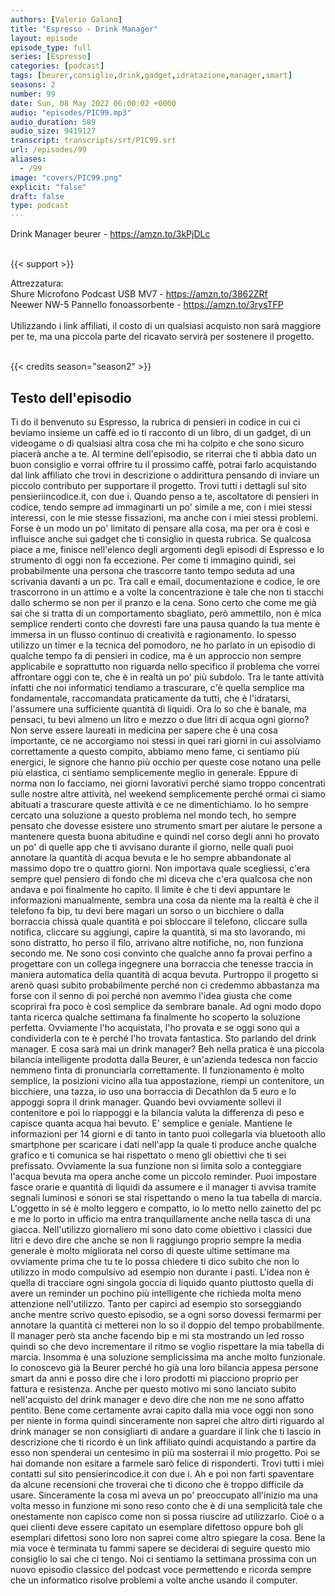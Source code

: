 ```yaml
---
authors: [Valerio Galano]
title: "Espresso - Drink Manager"
layout: episode
episode_type: full
series: [Espresso]
categories: [podcast]
tags: [beurer,consiglio,drink,gadget,idratazione,manager,smart]
seasons: 2
number: 99
date: Sun, 08 May 2022 06:00:02 +0000
audio: "episodes/PIC99.mp3"
audio_duration: 589
audio_size: 9419127
transcript: transcripts/srt/PIC99.srt
url: /episodes/99
aliases: 
  - /99
image: "covers/PIC99.png"
explicit: "false"
draft: false
type: podcast
---
```

Drink Manager beurer - <a href="https://amzn.to/3kPjDLc" rel="noopener">https://amzn.to/3kPjDLc</a> <br />
<br />


{{< support >}}

Attrezzatura:<br />
Shure Microfono Podcast USB MV7 - <a href="https://amzn.to/3862ZRf" rel="noopener">https://amzn.to/3862ZRf</a> <br />
Neewer NW-5 Pannello fonoassorbente - <a href="https://amzn.to/3rysTFP" rel="noopener">https://amzn.to/3rysTFP</a> <br />
<br />
Utilizzando i link affiliati, il costo di un qualsiasi acquisto non sarà maggiore per te, ma una piccola parte del ricavato servirà per sostenere il progetto.<br />
<br />


{{< credits season="season2" >}}

<!-- more -->

## Testo dell'episodio

Ti do il benvenuto su Espresso, la rubrica di pensieri in codice in cui ci beviamo insieme
un caffè ed io ti racconto di un libro, di un gadget, di un videogame o di qualsiasi
altra cosa che mi ha colpito e che sono sicuro piacerà anche a te.
Al termine dell'episodio, se riterrai che ti abbia dato un buon consiglio e vorrai offrire
tu il prossimo caffè, potrai farlo acquistando dal link affiliato che trovi in descrizione
o addirittura pensando di inviare un piccolo contributo per supportare il progetto. Trovi
tutti i dettagli sul sito pensieriincodice.it, con due i.
Quando penso a te, ascoltatore di pensieri in codice, tendo sempre ad immaginarti un
po' simile a me, con i miei stessi interessi, con le mie stesse fissazioni, ma anche con
i miei stessi problemi. Forse è un modo un po' limitato di pensare alla cosa, ma per
ora è così e influisce anche sui gadget che ti consiglio in questa rubrica. Se qualcosa
piace a me, finisce nell'elenco degli argomenti degli episodi di Espresso e lo strumento di
oggi non fa eccezione. Per come ti immagino quindi, sei probabilmente una persona che
trascorre tanto tempo seduta ad una scrivania davanti a un pc. Tra call e email, documentazione
e codice, le ore trascorrono in un attimo e a volte la concentrazione è tale che non
ti stacchi dallo schermo se non per il pranzo e la cena. Sono certo che come me già sai
che si tratta di un comportamento sbagliato, però ammettilo, non è mica semplice renderti
conto che dovresti fare una pausa quando la tua mente è immersa in un flusso continuo
di creatività e ragionamento. Io spesso utilizzo un timer e la tecnica del pomodoro, ne ho
parlato in un episodio di qualche tempo fa di pensieri in codice, ma è un approccio
non sempre applicabile e soprattutto non riguarda nello specifico il problema che vorrei
affrontare oggi con te, che è in realtà un po' più subdolo. Tra le tante attività
infatti che noi informatici tendiamo a trascurare, c'è quella semplice ma fondamentale, raccomandata
praticamente da tutti, che è l'idratarsi, l'assumere una sufficiente quantità di liquidi.
Ora lo so che è banale, ma pensaci, tu bevi almeno un litro e mezzo o due litri di acqua
ogni giorno? Non serve essere laureati in medicina per sapere che è una cosa importante,
ce ne accorgiamo noi stessi in quei rari giorni in cui assolviamo correttamente a questo compito,
abbiamo meno fame, ci sentiamo più energici, le signore che hanno più occhio per queste
cose notano una pelle più elastica, ci sentiamo semplicemente meglio in generale. Eppure di norma
non lo facciamo, nei giorni lavorativi perché siamo troppo concentrati sulle nostre altre
attività, nel weekend semplicemente perché ormai ci siamo abituati a trascurare queste attività e
ce ne dimentichiamo. Io ho sempre cercato una soluzione a questo problema nel mondo tech,
ho sempre pensato che dovesse esistere uno strumento smart per aiutare le persone a
mantenere questa buona abitudine e quindi nel corso degli anni ho provato un po' di quelle
app che ti avvisano durante il giorno, nelle quali puoi annotare la quantità di acqua bevuta e le ho
sempre abbandonate al massimo dopo tre o quattro giorni. Non importava quale scegliessi, c'era
sempre quel pensiero di fondo che mi diceva che c'era qualcosa che non andava e poi finalmente
ho capito. Il limite è che ti devi appuntare le informazioni manualmente, sembra una cosa da niente
ma la realtà è che il telefono fa bip, tu devi bere magari un sorso o un bicchiere o dalla
borraccia chissà quale quantità e poi sbloccare il telefono, cliccare sulla notifica, cliccare
su aggiungi, capire la quantità, si ma sto lavorando, mi sono distratto, ho perso il filo, arrivano
altre notifiche, no, non funziona secondo me. Ne sono così convinto che qualche anno fa provai
perfino a progettare con un collega ingegnere una borraccia che tenesse traccia in maniera
automatica della quantità di acqua bevuta. Purtroppo il progetto si arenò quasi subito
probabilmente perché non ci credemmo abbastanza ma forse con il senno di poi perché non avemmo
l'idea giusta che come scoprirai fra poco è così semplice da sembrare banale. Ad ogni modo dopo
tanta ricerca qualche settimana fa finalmente ho scoperto la soluzione perfetta. Ovviamente l'ho
acquistata, l'ho provata e se oggi sono qui a condividerla con te è perché l'ho trovata
fantastica. Sto parlando del drink manager. E cosa sarà mai un drink manager? Beh nella
pratica è una piccola bilancia intelligente prodotta dalla Beurer, è un'azienda tedesca non
faccio nemmeno finta di pronunciarla correttamente. Il funzionamento è molto semplice, la posizioni
vicino alla tua appostazione, riempi un contenitore, un bicchiere, una tazza, io uso una
borraccia di Decathlon da 5 euro e lo appoggi sopra il drink manager. Quando bevi ovviamente
sollevi il contenitore e poi lo riappoggi e la bilancia valuta la differenza di peso e capisce
quanta acqua hai bevuto. E' semplice e geniale. Mantiene le informazioni per 14 giorni e di
tanto in tanto puoi collegarla via bluetooth allo smartphone per scaricare i dati nell'app la
quale ti produce anche qualche grafico e ti comunica se hai rispettato o meno gli obiettivi
che ti sei prefissato. Ovviamente la sua funzione non si limita solo a conteggiare l'acqua bevuta
ma opera anche come un piccolo reminder. Puoi impostare fasce orarie e quantità di liquidi da
assumere e il manager ti avvisa tramite segnali luminosi e sonori se stai rispettando o meno la
tua tabella di marcia. L'oggetto in sé è molto leggero e compatto, io lo metto nello zainetto
del pc e me lo porto in ufficio ma entra tranquillamente anche nella tasca di una
giacca. Nell'utilizzo giornaliero mi sono dato come obiettivo i classici due litri e devo dire
che anche se non li raggiungo proprio sempre la media generale è molto migliorata nel corso di
queste ultime settimane ma ovviamente prima che tu te lo possa chiedere ti dico subito che non
lo utilizzo in modo compulsivo ad esempio non durante i pasti. L'idea non è quella di tracciare
ogni singola goccia di liquido quanto piuttosto quella di avere un reminder un pochino più
intelligente che richieda molta meno attenzione nell'utilizzo. Tanto per capirci ad esempio sto
sorseggiando anche mentre scrivo questo episodio, se a ogni sorso dovessi fermarmi per annotare la
quantità ci metterei non lo so il doppio del tempo probabilmente. Il manager però sta anche
facendo bip e mi sta mostrando un led rosso quindi so che devo incrementare il ritmo se voglio
rispettare la mia tabella di marcia. Insomma è una soluzione semplicissima ma anche molto
funzionale. Io conoscevo già la Beurer perché ho già una loro bilancia appesa persone smart da
anni e posso dire che i loro prodotti mi piacciono proprio per fattura e resistenza. Anche per questo
motivo mi sono lanciato subito nell'acquisto del drink manager e devo dire che non me ne
sono affatto pentito. Bene come certamente avrai capito dalla mia voce oggi non sono per niente in
forma quindi sinceramente non saprei che altro dirti riguardo al drink manager se non consigliarti
di andare a guardare il link che ti lascio in descrizione che ti ricordo è un link affiliato
quindi acquistando a partire da esso non spenderai un centesimo in più ma sosterrai il mio progetto.
Poi se hai domande non esitare a farmele sarò felice di risponderti. Trovi tutti i miei
contatti sul sito pensierincodice.it con due i. Ah e poi non farti spaventare da alcune
recensioni che troverai che ti dicono che è troppo difficile da usare. Sinceramente la
cosa mi aveva un po' preoccupato all'inizio ma una volta messo in funzione mi sono reso conto
che è di una semplicità tale che onestamente non capisco come non si possa riuscire ad utilizzarlo.
Cioè o a quei clienti deve essere capitato un esemplare difettoso oppure boh gli esemplari
difettosi sono loro non saprei come altro spiegare la cosa. Bene la mia voce è terminata tu fammi
sapere se deciderai di seguire questo mio consiglio lo sai che ci tengo. Noi ci sentiamo
la settimana prossima con un nuovo episodio classico del podcast voce permettendo e ricorda
sempre che un informatico risolve problemi a volte anche usando il computer.

